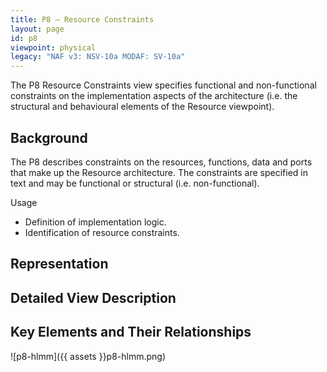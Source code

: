 ```yaml
---
title: P8 – Resource Constraints
layout: page
id: p8
viewpoint: physical
legacy: "NAF v3: NSV-10a MODAF: SV-10a"
---
```



The P8 Resource Constraints view specifies functional and non-functional
constraints on the implementation aspects of the architecture (i.e. the
structural and behavioural elements of the Resource viewpoint).

## Background

The P8 describes constraints on the resources, functions, data and ports
that make up the Resource architecture. The constraints are specified in
text and may be functional or structural (i.e. non-functional).

Usage

-   Definition of implementation logic.
-   Identification of resource constraints.

## Representation

## Detailed View Description

## Key Elements and Their Relationships

![p8-hlmm]({{ assets }}p8-hlmm.png)
